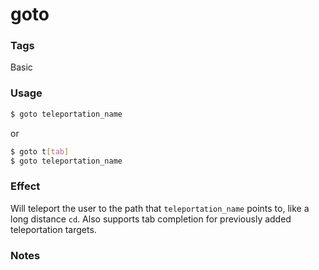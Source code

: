 # goto

### Tags

Basic

### Usage

```bash
$ goto teleportation_name
```

or

```bash
$ goto t[tab]
$ goto teleportation_name
```

### Effect

Will teleport the user to the path that `teleportation_name` points to, like a
long distance `cd`. Also supports tab completion for previously added
teleportation targets.

### Notes

